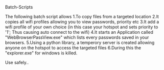 Batch-Scripts

The following batch script allows 
  1.To copy files from a targeted location
  2.It copies all wifi profiles allowing you to view passwords, priority etc
  3.It add a wifi profile of your own choice (in this case your hotspot and sets priority to '1'; Thus causing auto connect to the wifi)
  4.It starts an Application called "WebBrowserPassView.exe" which lists every passwords saved in your browsers.
  5.Using a python library, a temperory server is created allowing anyone on the hotspot to access the targeted files
  6.During this the "explorer.exe" for windows is killed.
  

Use safely..

